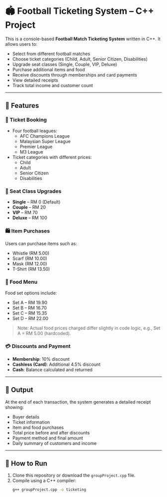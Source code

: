 # 🏟️ Football Ticketing System – C++ Project

This is a console-based **Football Match Ticketing System** written in C++. It allows users to:
- Select from different football matches
- Choose ticket categories (Child, Adult, Senior Citizen, Disabilities)
- Upgrade seat classes (Single, Couple, VIP, Deluxe)
- Purchase additional items and food
- Receive discounts through memberships and card payments
- View detailed receipts
- Track total income and customer count

---

## 📌 Features

### 🎫 Ticket Booking
- Four football leagues:
  - AFC Champions League
  - Malaysian Super League
  - Premier League
  - M3 League
- Ticket categories with different prices:
  - Child
  - Adult
  - Senior Citizen
  - Disabilities

### 💺 Seat Class Upgrades
- **Single** – RM 0 (Default)
- **Couple** – RM 20
- **VIP** – RM 70
- **Deluxe** – RM 100

### 🛍️ Item Purchases
Users can purchase items such as:
- Whistle (RM 5.00)
- Scarf (RM 10.00)
- Mask (RM 12.00)
- T-Shirt (RM 13.50)

### 🍔 Food Menu
Food set options include:
- Set A – RM 19.90
- Set B – RM 16.70
- Set C – RM 15.35
- Set D – RM 22.00

> Note: Actual food prices charged differ slightly in code logic, e.g., Set A = RM 5.00 (hardcoded).

### 💳 Discounts and Payment
- **Membership**: 10% discount
- **Cashless (Card)**: Additional 4.5% discount
- **Cash**: Balance calculated and returned

---

## 🧾 Output
At the end of each transaction, the system generates a detailed receipt showing:
- Buyer details
- Ticket information
- Item and food purchases
- Total price before and after discounts
- Payment method and final amount
- Daily summary of customers and income

---

## 🚀 How to Run

1. Clone this repository or download the `groupProject.cpp` file.
2. Compile using a C++ compiler:
   ```bash
   g++ groupProject.cpp -o ticketing
